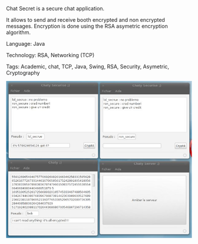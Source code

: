 Chat Secret is a secure chat application.

It allows to send and receive booth encrypted and non encrypted messages. Encryption is done using the RSA asymetric encryption algorithm.

Language: Java

Technology: RSA, Networking (TCP)

Tags: Academic, chat, TCP, Java, Swing, RSA, Security, Asymetric, Cryptography 

<img src="https://raw.githubusercontent.com/yoeo/chat-secret/master/chat.jpg" />
